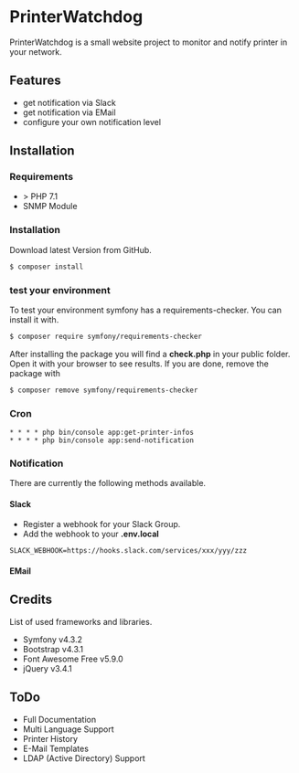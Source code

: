 PrinterWatchdog
===
PrinterWatchdog is a small website project to monitor and notify printer in your network. 

## Features
 * get notification via Slack
 * get notification via EMail
 * configure your own notification level

## Installation
### Requirements
 * &gt; PHP 7.1 
 * SNMP Module

### Installation
Download latest Version from GitHub.

```bash
$ composer install
```

### test your environment
To test your environment symfony has a requirements-checker. You can install it with.
```bash
$ composer require symfony/requirements-checker
```

After installing the package you will find a __check.php__ in your public folder. Open it with 
your browser to see results. If you are done, remove the package with
```bash
$ composer remove symfony/requirements-checker
```

### Cron
```text
* * * * php bin/console app:get-printer-infos
* * * * php bin/console app:send-notification
```

### Notification
There are currently the following methods available.

#### Slack
 * Register a webhook for your Slack Group.
 * Add the webhook to your __.env.local__
 ```
SLACK_WEBHOOK=https://hooks.slack.com/services/xxx/yyy/zzz
```

#### EMail


## Credits
List of used frameworks and libraries.

 * Symfony v4.3.2
 * Bootstrap v4.3.1
 * Font Awesome Free v5.9.0
 * jQuery v3.4.1

## ToDo
 * Full Documentation
 * Multi Language Support
 * Printer History
 * E-Mail Templates
 * LDAP (Active Directory) Support